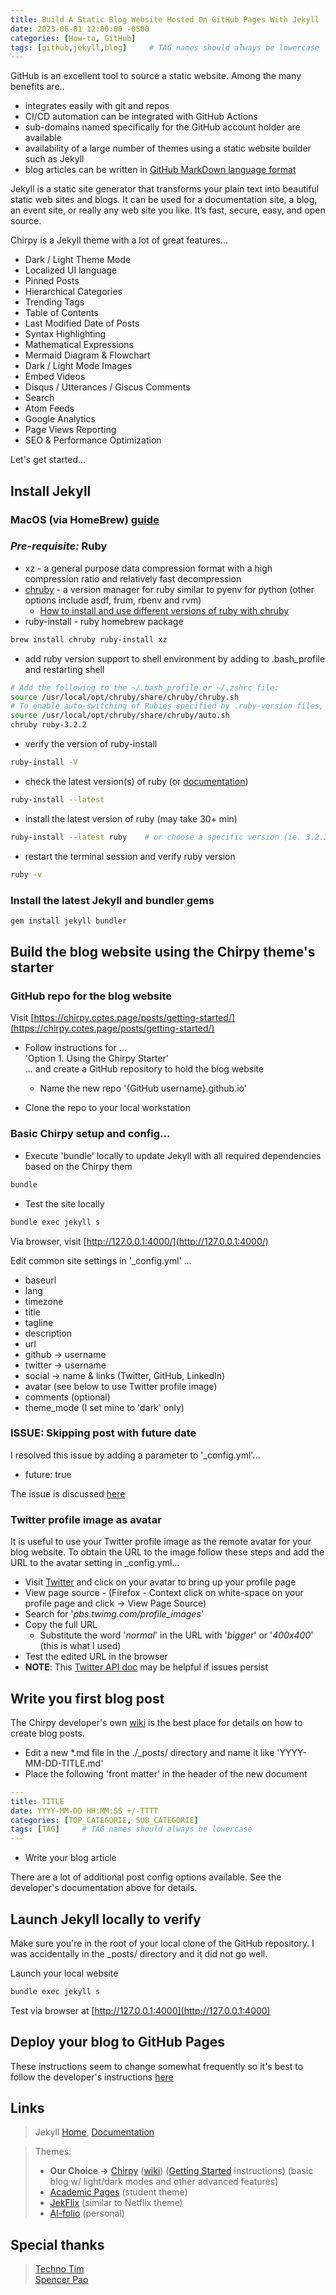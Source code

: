 ```yaml
---
title: Build A Static Blog Website Hosted On GitHub Pages With Jekyll
date: 2023-06-01 12:00:00 -0500
categories: [How-to, GitHub]
tags: [github,jekyll,blog]     # TAG names should always be lowercase
---
```


GitHub is an excellent tool to source a static website. Among the many benefits are..
* integrates easily with git and repos
* CI/CD automation can be integrated with GitHub Actions
* sub-domains named specifically for the GitHub account holder are available
* availability of a large number of themes using a static website builder such as Jekyll
* blog articles can be written in [GitHub MarkDown language format](https://docs.github.com/en/get-started/writing-on-github/getting-started-with-writing-and-formatting-on-github/basic-writing-and-formatting-syntax) 

Jekyll is a static site generator that transforms your plain text into beautiful static web sites and blogs. It can be used for a documentation site, a blog, an event site, or really any web site you like. It’s fast, secure, easy, and open source. 

Chirpy is a Jekyll theme with a lot of great features...

* Dark / Light Theme Mode
* Localized UI language
* Pinned Posts
* Hierarchical Categories
* Trending Tags
* Table of Contents
* Last Modified Date of Posts
* Syntax Highlighting
* Mathematical Expressions
* Mermaid Diagram & Flowchart
* Dark / Light Mode Images
* Embed Videos
* Disqus / Utterances / Giscus Comments
* Search
* Atom Feeds
* Google Analytics
* Page Views Reporting
* SEO & Performance Optimization

Let's get started...

## Install Jekyll

### MacOS (via HomeBrew) [guide](https://jekyllrb.com/docs/installation/macos/)

### ***Pre-requisite:*** Ruby<br>

* xz - a general purpose data compression format with a  high compression ratio and relatively fast decompression
* [chruby](https://mac.install.guide/ruby/12.html) - a version manager for ruby similar to pyenv for python (other options include asdf, frum, rbenv and rvm)
  * [How to install and use different versions of ruby with chruby](https://www.moncefbelyamani.com/how-to-install-xcode-homebrew-git-rvm-ruby-on-mac/#how-to-install-different-versions-of-ruby-and-switch-between-them)
* ruby-install - ruby homebrew package

```bash
brew install chruby ruby-install xz
```

* add ruby version support to shell environment by adding to .bash_profile and restarting shell

```bash
# Add the following to the ~/.bash_profile or ~/.zshrc file:
source /usr/local/opt/chruby/share/chruby/chruby.sh
# To enable auto-switching of Rubies specified by .ruby-version files, add the following to ~/.bash_profile or ~/.zshrc:
source /usr/local/opt/chruby/share/chruby/auto.sh
chruby ruby-3.2.2
```

* verify the version of ruby-install

```bash
ruby-install -V
```

* check the latest version(s) of ruby (or [documentation](https://www.ruby-lang.org/en/downloads/))

```bash
ruby-install --latest
```

* install the latest version of ruby (may take 30+ min)

```bash
ruby-install --latest ruby    # or choose a specific version (ie. 3.2.2)
```

* restart the terminal session and verify ruby version

```bash
ruby -v
```

### Install the latest Jekyll and bundler gems

```bash
gem install jekyll bundler
```

## Build the blog website using the Chirpy theme's starter

### GitHub repo for the blog website

Visit [https://chirpy.cotes.page/posts/getting-started/](https://chirpy.cotes.page/posts/getting-started/)

* Follow instructions for ...<br>
'Option 1. Using the Chirpy Starter'<br>
... and create a GitHub repository to hold the blog website
  * Name the new repo '{GitHub username}.github.io'

* Clone the repo to your local workstation

### Basic Chirpy setup and config...

* Execute 'bundle' locally to update Jekyll with all required dependencies based on the Chirpy them

```bash
bundle
```
* Test the site locally

```bash
bundle exec jekyll s
```

Via browser, visit [http://127.0.0.1:4000/](http://127.0.0.1:4000/)

Edit common site settings in '_config.yml' ...

* baseurl
* lang
* timezone
* title
* tagline
* description
* url
* github -> username
* twitter -> username
* social -> name & links (Twitter, GitHub, LinkedIn)
* avatar (see below to use Twitter profile image)
* comments (optional)
* theme_mode (I set mine to 'dark' only)

### __ISSUE__: Skipping post with future date

I resolved this issue by adding a parameter to '_config.yml'...

* future: true

The issue is discussed [here](https://github.com/jekyll/jekyll/issues/6536)

### Twitter profile image as avatar

It is useful to use your Twitter profile image as the remote avatar for your blog website. To obtain the URL to the image follow these steps and add the URL to the avatar setting in _config.yml...

* Visit [Twitter](https://twitter.com/home) and click on your avatar to bring up your profile page
* View page source - (Firefox - Context click on white-space on your profile page and click -> View Page Source)
* Search for '*pbs.twimg.com/profile_images*'
* Copy the full URL
  * Substitute the word '*normal*' in the URL with '*bigger*' or '*400x400*' (this is what I used)
* Test the edited URL in the browser
* __NOTE__: This [Twitter API doc](https://developer.twitter.com/en/docs/twitter-api/v1/accounts-and-users/user-profile-images-and-banners) may be helpful if issues persist

## Write you first blog post

The Chirpy developer's own [wiki](https://chirpy.cotes.page/posts/write-a-new-post/) is the best place for details on how to create blog posts.

* Edit a new *.md file in the ./_posts/ directory and name it like 'YYYY-MM-DD-TITLE.md'
* Place the following 'front matter' in the header of the new document
```yaml
---
title: TITLE
date: YYYY-MM-DD HH:MM:SS +/-TTTT
categories: [TOP_CATEGORIE, SUB_CATEGORIE]
tags: [TAG]     # TAG names should always be lowercase
---
```
* Write your blog article

There are a lot of additional post config options available. See the developer's documentation above for details.

## Launch Jekyll locally to verify

Make sure you're in the root of your local clone of the GitHub repository. I was accidentally in the _posts/ directory and it did not go well.

Launch your local website

```bash
bundle exec jekyll s
```

Test via browser at [http://127.0.0.1:4000](http://127.0.0.1:4000)

## Deploy your blog to GitHub Pages

These instructions seem to change somewhat frequently so it's best to follow the developer's instructions [here](https://chirpy.cotes.page/posts/getting-started/#deploy-by-using-github-actions)

## Links
> Jekyll [Home](https://jekyllrb.com), 
> [Documentation](https://jekyllrb.com/docs/)

> Themes:<br>
>* __Our Choice ->__ [Chirpy](https://github.com/cotes2020/jekyll-theme-chirpy) ([wiki](https://github.com/cotes2020/jekyll-theme-chirpy/wiki)) ([Getting Started](https://chirpy.cotes.page/posts/getting-started/) instructions) (basic blog w/ light/dark modes and other advanced features)<br>
>* [Academic Pages](https://github.com/academicpages/academicpages.github.io) (student theme)<br>
>* [JekFlix](https://github.com/thiagorossener/jekflix-template) (similar to Netflix theme)<br>
>* [Al-folio](https://alshedivat.github.io/al-folio/) (personal)

## Special thanks
> [Techno Tim](https://www.youtube.com/watch?v=F8iOU1ci19Q)<br>
> [Spencer Pao](https://www.youtube.com/watch?v=g6AJ9qPPoyc)